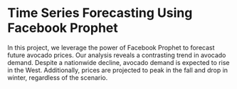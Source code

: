 # Time Series Forecasting Using Facebook Prophet

In this project, we leverage the power of Facebook Prophet to forecast future avocado prices. Our analysis reveals a contrasting trend in avocado demand. Despite a nationwide decline, avocado demand is expected to rise in the West. Additionally, prices are projected to peak in the fall and drop in winter, regardless of the scenario.
